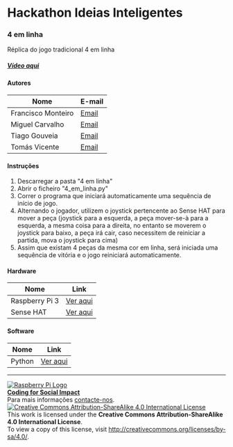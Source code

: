 ﻿# Hackathon Ideias Inteligentes

### 4 em linha

   Réplica do jogo tradicional 4 em linha
  
##### [Vídeo aqui](https://drive.google.com/file/d/1fPzCDOT7xVv-orQzxgC5FOJ5wM6KJ53/view?usp=sharing)  
  
#### Autores  

|Nome  |E-mail  |  
|---|---|    
|Francisco Monteiro  |[Email](mailto:franciscomonteiro403@gmail.com)  |  
|Miguel Carvalho  |[Email](mailto:miguelmatoscarvalho@gmail.com)  |  
|Tiago Gouveia  |[Email](mailto:tiagoasgouveia@outlook.com)  |  
|Tomás Vicente  |[Email](mailto:tasvicente@gmail.com) |  

#### Instruções

1. Descarregar a pasta "4 em linha"
2. Abrir o ficheiro "4_em_linha.py"
3. Correr o programa que iniciará automaticamente uma sequência de início de jogo.
4. Alternando o jogador, utilizem o joystick pertencente ao Sense HAT para mover a peça (joystick para a esquerda, a peça     mover-se-à para a esquerda, a mesma coisa para a direita, no entanto se moverem o joystick para baixo, a peça irá cair, caso necessitem de reiniciar a partida, mova o joystick para cima)
5. Assim que existam 4 peças da mesma cor em linha, será iniciada uma sequência de vitória e o jogo reiniciará automaticamente. 

#### Hardware  

|Nome  |Link  |  
|---|---|    
|Raspberry Pi 3  |[Ver aqui](http://www.raspberrypi.org)  |  
|Sense HAT | [Ver aqui](https://www.raspberrypi.org/blog/sense-hat-projects)   |
#### Software  

|Nome  |Link  |  
|---|---|    
|Python  |[Ver aqui](https://www.python.org/)  |  


***  
[![Raspberry Pi Logo](https://upload.wikimedia.org/wikipedia/en/thumb/c/cb/Raspberry_Pi_Logo.svg/50px-Raspberry_Pi_Logo.svg.png)](http://raspberrypi.org)   
[**Coding for Social Impact**](http://codingforsocialimpact.fe.up.pt)  
Para mais informações [contacte-nos](mailto:hello@codingforsocialimpact.org).  
[![Creative Commons Attribution-ShareAlike 4.0 International License](https://licensebuttons.net/l/by-sa/4.0/88x31.png)](http://creativecommons.org/licenses/by-sa/4.0/)  
This work is licensed under the **Creative Commons Attribution-ShareAlike 4.0 International License**.  
To view a copy of this license, visit http://creativecommons.org/licenses/by-sa/4.0/.  
